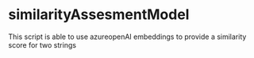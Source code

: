 # similarityAssesmentModel
This script is able to use azureopenAI embeddings to provide a similarity score for two strings
